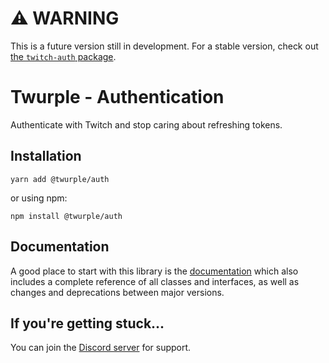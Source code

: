 # ⚠ WARNING

This is a future version still in development. For a stable version, check out [the `twitch-auth` package](https://www.npmjs.com/package/twitch-auth).

# Twurple - Authentication

Authenticate with Twitch and stop caring about refreshing tokens.

## Installation

	yarn add @twurple/auth

or using npm:

	npm install @twurple/auth

## Documentation

A good place to start with this library is the [documentation](https://twurple.js.org)
which also includes a complete reference of all classes and interfaces, as well as changes and deprecations between major versions.

## If you're getting stuck...

You can join the [Discord server](https://discord.gg/b9ZqMfz) for support.
